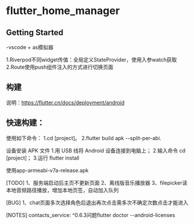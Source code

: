 # flutter_home_manager


## Getting Started

-vscode + as模拟器

1.Riverpod不同widget传值：全局定义StateProvider，使用入参watch获取
2.Route使用push组件注入的方式进行切换页面

## 构建
说明：https://flutter.cn/docs/deployment/android

## 快速构建：
使用如下命令：
1.cd [project]。
2.flutter build apk --split-per-abi.

设备安装 APK 文件
1.用 USB 线将 Android 设备连接到电脑上；
2.输入命令 cd [project]；
3.运行 flutter install

使用app-armeabi-v7a-release.apk

[TODO]
1、服务端启动后主页不更新页面
2、离线版音乐播放器
3、filepicker读本地音频路径播放，增加本地页签，自动加入队列

[BUG]
1、chat页面多次选择角色后退出再次点击需多次不确定次数点击才能进入

[NOTES]
contacts_service: ^0.6.3问题flutter doctor --android-licenses
